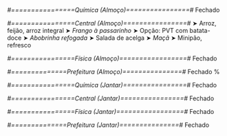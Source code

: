 
*#================Química (Almoço)================#*
Fechado

*#================Central (Almoço)================#*
➤ Arroz, feijão, arroz integral
➤ *Frango à passarinho*
➤ Opção: PVT com batata-doce
➤ *Abobrinha refogada*
➤ Salada de acelga
➤ *Maçã*
➤ Minipão, refresco

*#================Física (Almoço)=================#*
Fechado

*#==============Prefeitura (Almoço)===============#*
Fechado
%

*#================Química (Jantar)================#*
Fechado

*#================Central (Jantar)================#*
Fechado

*#================Física (Jantar)=================#*
Fechado

*#==============Prefeitura (Jantar)===============#*
Fechado
